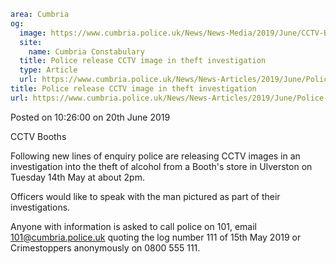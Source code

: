 ```yaml
area: Cumbria
og:
  image: https://www.cumbria.police.uk/News/News-Media/2019/June/CCTV-Boothspng.png
  site:
    name: Cumbria Constabulary
  title: Police release CCTV image in theft investigation
  type: Article
  url: https://www.cumbria.police.uk/News/News-Articles/2019/June/Police-release-CCTV-image-in-theft-investigation.aspx
title: Police release CCTV image in theft investigation
url: https://www.cumbria.police.uk/News/News-Articles/2019/June/Police-release-CCTV-image-in-theft-investigation.aspx
```

Posted on 10:26:00 on 20th June 2019

CCTV Booths

Following new lines of enquiry police are releasing CCTV images in an investigation into the theft of alcohol from a Booth's store in Ulverston on Tuesday 14th May at about 2pm.

Officers would like to speak with the man pictured as part of their investigations.

Anyone with information is asked to call police on 101, email 101@cumbria.police.uk quoting the log number 111 of 15th May 2019 or Crimestoppers anonymously on 0800 555 111.

